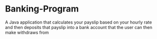 # Banking-Program
A Java application that calculates your payslip based on your hourly rate and then deposits that payslip into a bank account that the user can then make withdraws from

